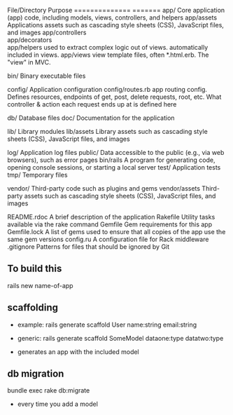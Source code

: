 File/Directory		Purpose
==============    =======
app/							Core application (app) code, including models, views, controllers, and helpers
app/assets				Applications assets such as cascading style sheets (CSS), JavaScript files, and images
app/controllers		
app/decorators		
app/helpers				used to extract complex logic out of views. automatically included in views.
app/views					view template files, often *.html.erb. The "view" in MVC.

bin/							Binary executable files

config/						Application configuration
config/routes.rb  app routing config. Defines resources, endpoints of get, post, delete requests, root, etc.
									What controller & action each request ends up at is defined here 

db/								Database files
doc/							Documentation for the application

lib/							Library modules
lib/assets				Library assets such as cascading style sheets (CSS), JavaScript files, and images

log/							Application log files
public/						Data accessible to the public (e.g., via web browsers), such as error pages
bin/rails					A program for generating code, opening console sessions, or starting a local server
test/							Application tests
tmp/							Temporary files

vendor/						Third-party code such as plugins and gems
vendor/assets			Third-party assets such as cascading style sheets (CSS), JavaScript files, and images

README.rdoc				A brief description of the application
Rakefile					Utility tasks available via the rake command
Gemfile						Gem requirements for this app
Gemfile.lock			A list of gems used to ensure that all copies of the app use the same gem versions
config.ru					A configuration file for Rack middleware
.gitignore				Patterns for files that should be ignored by Git

To build this
-------------
rails new name-of-app

scaffolding
-----------
*   example:
    rails generate scaffold User name:string email:string

*   generic:
rails generate scaffold SomeModel dataone:type datatwo:type

* generates an app with the included model

db migration
------------
bundle exec rake db:migrate

*   every time you add a model